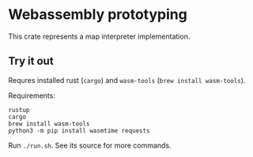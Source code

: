 # Webassembly prototyping

This crate represents a map interpreter implementation.

## Try it out

Requres installed rust (`cargo`) and `wasm-tools` (`brew install wasm-tools`).

Requirements:
```
rustup
cargo
brew install wasm-tools
python3 -m pip install wasmtime requests
```

Run `./run.sh`. See its source for more commands.
